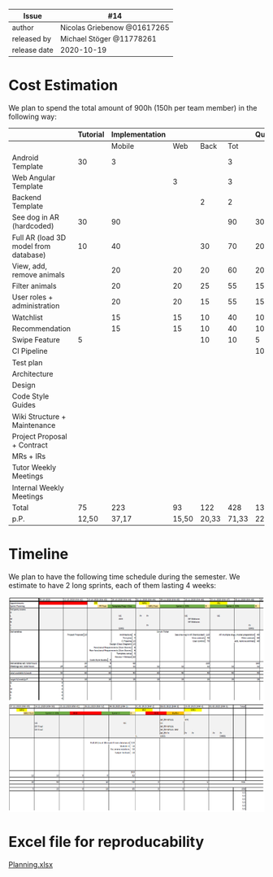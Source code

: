 
| Issue |  #14 |
| ----- | --- |
| author       | Nicolas Griebenow @01617265 |
| released by  | Michael Stöger @11778261 |
| release date | 2020-10-19               |

# Cost Estimation
We plan to spend the total amount of 900h (150h per team member) in the following way:

|                                       | Tutorial | Implementation |       |       |       | Quality/Testing | Documents | Meetings | Total  | p.P    |
| ------------------------------------- | -------- | -------------- | ----- | ----- | ----- | --------------- | --------- | -------- | ------ | ------ |
|                                       |          | Mobile         | Web   | Back  | Tot   |                 |           |          |        |        |
| Android Template                      | 30       | 3              |       |       | 3     |                 |           |          | 33     | 5,50   |
| Web Angular Template                  |          |                | 3     |       | 3     |                 |           |          | 3      | 0,50   |
| Backend Template                      |          |                |       | 2     | 2     |                 |           |          | 2      | 0,33   |
| See dog in AR (hardcoded)             | 30       | 90             |       |       | 90    | 30              |           |          | 150    | 25,00  |
| Full AR (load 3D model from database) | 10       | 40             |       | 30    | 70    | 20              |           |          | 100    | 16,67  |
| View, add, remove animals             |          | 20             | 20    | 20    | 60    | 20              |           |          | 80     | 13,33  |
| Filter animals                        |          | 20             | 20    | 25    | 55    | 15              |           |          | 80     | 13,33  |
| User roles + administration           |          | 20             | 20    | 15    | 55    | 15              |           |          | 70     | 11,67  |
| Watchlist                             |          | 15             | 15    | 10    | 40    | 10              |           |          | 50     | 8,33   |
| Recommendation                        |          | 15             | 15    | 10    | 40    | 10              |           |          | 50     | 8,33   |
| Swipe Feature                         | 5        |                |       | 10    | 10    | 5               |           |          | 20     | 3,33   |
| CI Pipeline                           |          |                |       |       |       | 10              | 4         |          | 14     | 2,33   |
| Test plan                             |          |                |       |       |       |                 | 6         |          | 6      | 1,00   |
| Architecture                          |          |                |       |       |       |                 | 6         |          | 6      | 1,00   |
| Design                                |          |                |       |       |       |                 | 6         |          | 6      | 1,00   |
| Code Style Guides                     |          |                |       |       |       |                 | 5         |          | 5      | 0,83   |
| Wiki Structure + Maintenance          |          |                |       |       |       |                 | 5         |          | 5      | 0,83   |
| Project Proposal + Contract           |          |                |       |       |       |                 | 20        | 30       | 50     | 8,33   |
| MRs + IRs                             |          |                |       |       |       |                 |           | 30       | 30     | 5,00   |
| Tutor Weekly Meetings                 |          |                |       |       |       |                 |           | 72       | 72     | 12,00  |
| Internal Weekly Meetings              |          |                |       |       |       |                 |           | 72       | 72     | 12,00  |
| Total                                 | 75       | 223            | 93    | 122   | 428   | 135             | 52        | 204      | 904    | 150,67 |
| p.P.                                  | 12,50    | 37,17          | 15,50 | 20,33 | 71,33 | 22,50           | 8,67      | 34,00    | 150,67 |        |

# Timeline
We plan to have the following time schedule during the semester. We estimate to have 2 long sprints, each of them lasting 4 weeks:

![image](uploads/2ca13f932823b9be80d579fab098c1ea/image.png)
![image](uploads/b50320a27a0000af29590eb68a147f4e/image.png)

# Excel file for reproducability
[Planning.xlsx](uploads/236fa200d4f3ccb388e4bfa16cd784fe/Planning.xlsx)


